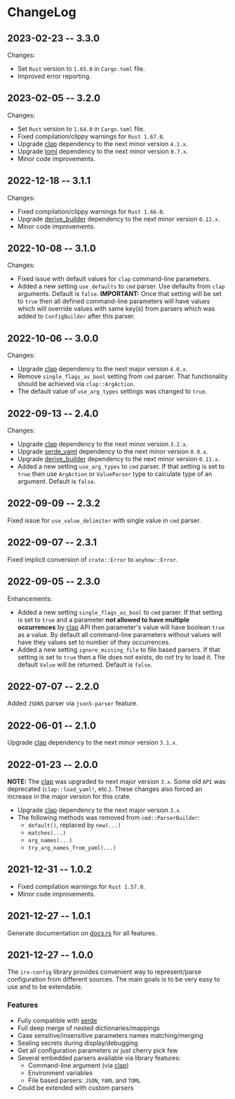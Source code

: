 # ChangeLog

## 2023-02-23 -- 3.3.0

Changes:

* Set `Rust` version to `1.65.0` in `Cargo.toml` file.
* Improved error reporting.

## 2023-02-05 -- 3.2.0

Changes:

* Set `Rust` version to `1.64.0` in `Cargo.toml` file.
* Fixed compilation/clippy warnings for `Rust 1.67.0`.
* Upgrade [clap](https://docs.rs/clap/) dependency to the next minor version `4.1.x`.
* Upgrade [toml](https://docs.rs/toml/) dependency to the next minor version `0.7.x`.
* Minor code improvements.

## 2022-12-18 -- 3.1.1

Changes:

* Fixed compilation/clippy warnings for `Rust 1.66.0`.
* Upgrade [derive_builder](https://docs.rs/derive_builder/) dependency to the next minor version `0.12.x`.
* Minor code improvements.

## 2022-10-08 -- 3.1.0

Changes:

* Fixed issue with default values for `clap` command-line parameters.
* Added a new setting `use_defaults` to `cmd` parser. Use defaults from `clap` arguments. Default is `false`.
**IMPORTANT:** Once that setting will be set to `true` then all defined command-line parameters will have values which will override values with same key(s) from parsers which was added to `ConfigBuilder` after this parser.

## 2022-10-06 -- 3.0.0

Changes:

* Upgrade [clap](https://docs.rs/clap/) dependency to the next major version `4.0.x`.
* Remove `single_flags_as_bool` setting from `cmd` parser. That functionality should be achieved via `clap::ArgAction`.
* The default value of `use_arg_types` settings was changed to `true`.

## 2022-09-13 -- 2.4.0

Changes:

* Upgrade [clap](https://docs.rs/clap/) dependency to the next minor version `3.2.x`.
* Upgrade [serde_yaml](https://docs.rs/serde_yaml/) dependency to the next minor version `0.9.x`.
* Upgrade [derive_builder](https://docs.rs/derive_builder/) dependency to the next minor version `0.11.x`.
* Added a new setting `use_arg_types` to `cmd` parser. If that setting is set to `true` then use `ArgAction` or `ValueParser` type to calculate type of an argument. Default is `false`.

## 2022-09-09 -- 2.3.2

Fixed issue for `use_value_delimiter` with single value in `cmd` parser.

## 2022-09-07 -- 2.3.1

Fixed implicit conversion of `crate::Error` to `anyhow::Error`.

## 2022-09-05 -- 2.3.0

Enhancements:

* Added a new setting `single_flags_as_bool` to `cmd` parser. If that setting is set to `true` and a parameter **not allowed to have multiple occurrences** by [clap](https://docs.rs/clap/) API then parameter's value will have boolean `true` as a value. By default all command-line parameters without values will have they values set to number of they occurrences.
* Added a new setting `ignore_missing_file` to file based parsers. If that setting is set to `true` then a file does not exists, do not try to load it. The default `Value` will be returned. Default is `false`.

## 2022-07-07 -- 2.2.0

Added `JSON5` parser via `json5-parser` feature.

## 2022-06-01 -- 2.1.0

Upgrade [clap](https://docs.rs/clap/) dependency to the next minor version `3.1.x`.

## 2022-01-23 -- 2.0.0

**NOTE:** The [clap](https://docs.rs/clap/) was upgraded to next major version `3.x`. Some old `API` was deprecated (`clap::load_yaml!`, etc.). These changes also forced an increase in the major version for this crate.

* Upgrade [clap](https://docs.rs/clap/) dependency to the next major version `3.x`.
* The following methods was removed from `cmd::ParserBuilder`:
  * `default()`, replaced by `new(...)`
  * `matches(...)`
  * `arg_names(...)`
  * `try_arg_names_from_yaml(...)`

## 2021-12-31 -- 1.0.2

* Fixed compilation warnings for `Rust 1.57.0`.
* Minor code improvements.

## 2021-12-27 -- 1.0.1

Generate documentation on [docs.rs](https://docs.rs/) for all features.

## 2021-12-27 -- 1.0.0

The `irx-config` library provides convenient way to represent/parse configuration from different sources. The main
goals is to be very easy to use and to be extendable.

### Features

* Fully compatible with [serde](https://serde.rs/)
* Full deep merge of nested dictionaries/mappings
* Case sensitive/insensitive parameters names matching/merging
* Sealing secrets during display/debugging
* Get all configuration parameters or just cherry pick few
* Several embedded parsers available via library features:
  * Command-line argument (via [clap](https://github.com/clap-rs/clap))
  * Environment variables
  * File based parsers: `JSON`, `YAML` and `TOML`
* Could be extended with custom parsers
